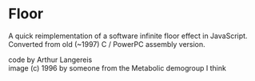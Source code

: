 Floor
=====

A quick reimplementation of a software infinite floor effect in JavaScript. Converted from old (~1997) C / PowerPC assembly version.

code by Arthur Langereis<br>
image (c) 1996 by someone from the Metabolic demogroup I think
